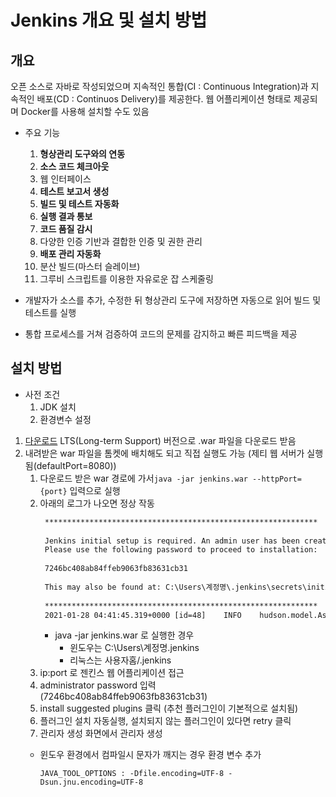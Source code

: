 # Jenkins 개요 및 설치 방법
## 개요
오픈 소스로 자바로 작성되었으며 지속적인 통합(CI : Continuous Integration)과 지속적인 배포(CD : Continuos Delivery)를
제공한다. 웹 어플리케이션 형태로 제공되며 Docker를 사용해 설치할 수도 있음

- 주요 기능
    1. **형상관리 도구와의 연동**
    2. **소스 코드 체크아웃**
    3. 웹 인터페이스
    4. **테스트 보고서 생성**
    5. **빌드 및 테스트 자동화**
    6. **실행 결과 통보**
    7. **코드 품질 감시**
    8. 다양한 인증 기반과 결합한 인증 및 권한 관리
    9. **배포 관리 자동화**
    10. 분산 빌드(마스터 슬레이브)
    11. 그루비 스크립트를 이용한 자유로운 잡 스케줄링
    

- 개발자가 소스를 추가, 수정한 뒤 형상관리 도구에 저장하면 자동으로 읽어 빌드 및 테스트를 실행
- 통합 프로세스를 거쳐 검증하여 코드의 문제를 감지하고 빠른 피드백을 제공

## 설치 방법
- 사전 조건
    1. JDK 설치
    2. 환경변수 설정
    

1. [다운로드](https://www.jenkins.io/download/) LTS(Long-term Support) 버전으로 .war 파일을 다운로드 받음
2. 내려받은 war 파일을 톰켓에 배치해도 되고 직접 실행도 가능 (제티 웹 서버가 실행됨(defaultPort=8080))
    1. 다운로드 받은 war 경로에 가서`java -jar jenkins.war --httpPort={port}` 입력으로 실행
    2. 아래의 로그가 나오면 정상 작동
       ```cmd
        *************************************************************
        
        Jenkins initial setup is required. An admin user has been created and a password generated.
        Please use the following password to proceed to installation:
        
        7246bc408ab84ffeb9063fb83631cb31
        
        This may also be found at: C:\Users\계정명\.jenkins\secrets\initialAdminPassword
        
        *************************************************************
        2021-01-28 04:41:45.319+0000 [id=48]    INFO    hudson.model.AsyncPeriodicWork#lambda$doRun$0: Finished Download metadata. 13,541 ms
        ```
        - java -jar jenkins.war 로 실행한 경우 
          - 윈도우는 C:\Users\계정명\.jenkins
          - 리눅스는 사용자홈/.jenkins 
    3. ip:port 로 젠킨스 웹 어플리케이션 접근 
    4. administrator password 입력 (7246bc408ab84ffeb9063fb83631cb31)
    5. install suggested plugins 클릭 (추천 플러그인이 기본적으로 설치됨)
    6. 플러그인 설치 자동실행, 설치되지 않는 플러그인이 있다면 retry 클릭
    7. 관리자 생성 화면에서 관리자 생성
    - 윈도우 환경에서 컴파일시 문자가 깨지는 경우 환경 변수 추가
      
        `JAVA_TOOL_OPTIONS : -Dfile.encoding=UTF-8 -Dsun.jnu.encoding=UTF-8`
